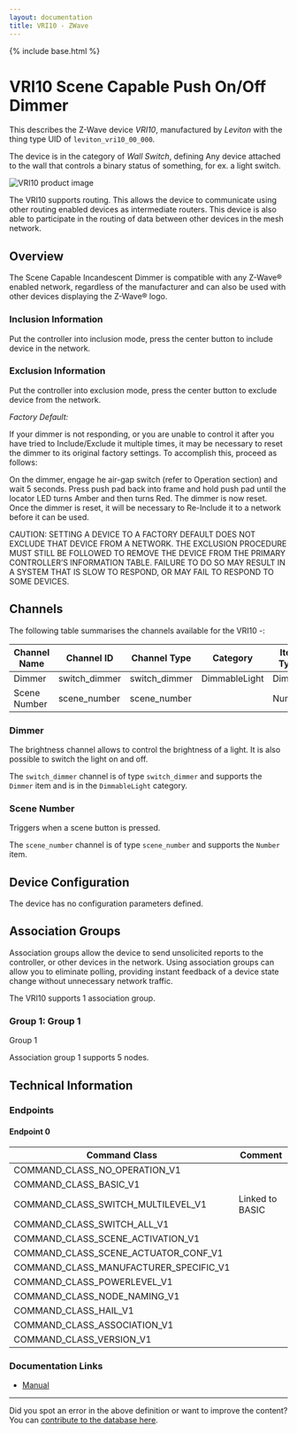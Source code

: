 ```yaml
---
layout: documentation
title: VRI10 - ZWave
---
```


{% include base.html %}

# VRI10 Scene Capable Push On/Off Dimmer
This describes the Z-Wave device *VRI10*, manufactured by *Leviton* with the thing type UID of ```leviton_vri10_00_000```.

The device is in the category of *Wall Switch*, defining Any device attached to the wall that controls a binary status of something, for ex. a light switch.

![VRI10 product image](https://opensmarthouse.org/zwavedatabase/873/image/)


The VRI10 supports routing. This allows the device to communicate using other routing enabled devices as intermediate routers.  This device is also able to participate in the routing of data between other devices in the mesh network.

## Overview

The Scene Capable Incandescent Dimmer is compatible with any Z-Wave® enabled network, regardless of the manufacturer and can also be used with other devices displaying the Z-Wave® logo.

### Inclusion Information

Put the controller into inclusion mode, press the center button to include device in the network.

### Exclusion Information

Put the controller into exclusion mode, press the center button to exclude device from the network.  
  
_Factory Default:_  
  
If your dimmer is not responding, or you are unable to control it after you have tried to Include/Exclude it multiple times, it may be necessary to reset the dimmer to its original factory settings. To accomplish this, proceed as follows:  
  
On the dimmer, engage he air-gap switch (refer to Operation section) and wait 5 seconds. Press push pad back into frame and hold push pad until the locator LED turns Amber and then turns Red. The dimmer is now reset. Once the dimmer is reset, it will be necessary to Re-Include it to a network before it can be used.  
  
CAUTION: SETTING A DEVICE TO A FACTORY DEFAULT DOES NOT EXCLUDE THAT DEVICE FROM A NETWORK. THE EXCLUSION PROCEDURE MUST STILL BE FOLLOWED TO REMOVE THE DEVICE FROM THE PRIMARY CONTROLLER’S INFORMATION TABLE. FAILURE TO DO SO MAY RESULT IN A SYSTEM THAT IS SLOW TO RESPOND, OR MAY FAIL TO RESPOND TO SOME DEVICES.

## Channels

The following table summarises the channels available for the VRI10 -:

| Channel Name | Channel ID | Channel Type | Category | Item Type |
|--------------|------------|--------------|----------|-----------|
| Dimmer | switch_dimmer | switch_dimmer | DimmableLight | Dimmer | 
| Scene Number | scene_number | scene_number |  | Number | 

### Dimmer
The brightness channel allows to control the brightness of a light.
            It is also possible to switch the light on and off.

The ```switch_dimmer``` channel is of type ```switch_dimmer``` and supports the ```Dimmer``` item and is in the ```DimmableLight``` category.

### Scene Number
Triggers when a scene button is pressed.

The ```scene_number``` channel is of type ```scene_number``` and supports the ```Number``` item.



## Device Configuration

The device has no configuration parameters defined.

## Association Groups

Association groups allow the device to send unsolicited reports to the controller, or other devices in the network. Using association groups can allow you to eliminate polling, providing instant feedback of a device state change without unnecessary network traffic.

The VRI10 supports 1 association group.

### Group 1: Group 1

Group 1

Association group 1 supports 5 nodes.

## Technical Information

### Endpoints

#### Endpoint 0

| Command Class | Comment |
|---------------|---------|
| COMMAND_CLASS_NO_OPERATION_V1| |
| COMMAND_CLASS_BASIC_V1| |
| COMMAND_CLASS_SWITCH_MULTILEVEL_V1| Linked to BASIC|
| COMMAND_CLASS_SWITCH_ALL_V1| |
| COMMAND_CLASS_SCENE_ACTIVATION_V1| |
| COMMAND_CLASS_SCENE_ACTUATOR_CONF_V1| |
| COMMAND_CLASS_MANUFACTURER_SPECIFIC_V1| |
| COMMAND_CLASS_POWERLEVEL_V1| |
| COMMAND_CLASS_NODE_NAMING_V1| |
| COMMAND_CLASS_HAIL_V1| |
| COMMAND_CLASS_ASSOCIATION_V1| |
| COMMAND_CLASS_VERSION_V1| |

### Documentation Links

* [Manual](https://opensmarthouse.org/zwavedatabase/873/reference/VRI10-1LXManual.pdf)

---

Did you spot an error in the above definition or want to improve the content?
You can [contribute to the database here](https://opensmarthouse.org/zwavedatabase/873).
